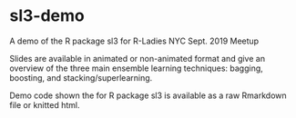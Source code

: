 # sl3-demo
A demo of the R package sl3 for R-Ladies NYC Sept. 2019 Meetup

Slides are available in animated or non-animated format and give an overview of the three main ensemble learning techniques: bagging, boosting, and stacking/superlearning.

Demo code shown the for R package sl3 is available as a raw Rmarkdown file or knitted html.
